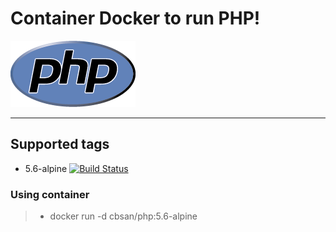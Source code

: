 Container Docker to run PHP!
===================

![PHP Logo](https://raw.githubusercontent.com/docker-library/docs/01c12653951b2fe592c1f93a13b4e289ada0e3a1/php/logo.png)

----------


Supported tags
-------------

 - 5.6-alpine [![Build Status](https://travis-ci.org/cbsan/docker-php.svg?branch=php5.6-alpine)](https://travis-ci.org/cbsan/docker-php)

### Using container

> - docker run -d cbsan/php:5.6-alpine
